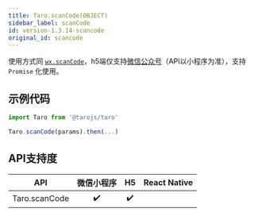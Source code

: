 ```yaml
---
title: Taro.scanCode(OBJECT)
sidebar_label: scanCode
id: version-1.3.14-scancode
original_id: scancode
---
```



使用方式同 [`wx.scanCode`](https://developers.weixin.qq.com/miniprogram/dev/api/wx.scanCode.html)，h5端仅支持[微信公众号](https://mp.weixin.qq.com/wiki?t=resource/res_main&id=mp1421141115)（API以小程序为准），支持 `Promise` 化使用。

## 示例代码

```jsx
import Taro from '@tarojs/taro'

Taro.scanCode(params).then(...)
```

## API支持度


| API | 微信小程序 | H5 | React Native |
| :-: | :-: | :-: | :-: |
| Taro.scanCode | ✔️ | ✔️ |  |

